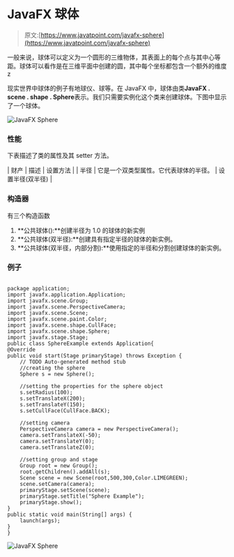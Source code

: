 # JavaFX 球体

> 原文:[https://www.javatpoint.com/javafx-sphere](https://www.javatpoint.com/javafx-sphere)

一般来说，球体可以定义为一个圆形的三维物体，其表面上的每个点与其中心等距。球体可以看作是在三维平面中创建的圆，其中每个坐标都包含一个额外的维度 z

现实世界中球体的例子有地球仪、球等。在 JavaFX 中，球体由类**JavaFX . scene . shape . Sphere**表示。我们只需要实例化这个类来创建球体。下图中显示了一个球体。

![JavaFX Sphere](../Images/dafaec31cd25f8d57463c08940191077.png)

### 性能

下表描述了类的属性及其 setter 方法。

| 财产 | 描述 | 设置方法 |
| 半径 | 它是一个双类型属性。它代表球体的半径。 | 设置半径(双半径) |

### 构造器

有三个构造函数

1.  **公共球体():**创建半径为 1.0 的球体的新实例
2.  **公共球体(双半径):**创建具有指定半径的球体的新实例。
3.  **公共球体(双半径，内部分割):**使用指定的半径和分割创建球体的新实例。

### 例子

```

package application;
import javafx.application.Application;
import javafx.scene.Group;
import javafx.scene.PerspectiveCamera;
import javafx.scene.Scene;
import javafx.scene.paint.Color;
import javafx.scene.shape.CullFace;
import javafx.scene.shape.Sphere;
import javafx.stage.Stage;
public class SphereExample extends Application{
@Override
public void start(Stage primaryStage) throws Exception {
	// TODO Auto-generated method stub
	//creating the sphere 
	Sphere s = new Sphere();

	//setting the properties for the sphere object
	s.setRadius(100);
	s.setTranslateX(200);
	s.setTranslateY(150);
	s.setCullFace(CullFace.BACK);

	//setting camera 
	PerspectiveCamera camera = new PerspectiveCamera();
	camera.setTranslateX(-50);
	camera.setTranslateY(0);
	camera.setTranslateZ(0);

	//setting group and stage 
	Group root = new Group();
	root.getChildren().addAll(s);
	Scene scene = new Scene(root,500,300,Color.LIMEGREEN);
	scene.setCamera(camera);
	primaryStage.setScene(scene);
	primaryStage.setTitle("Sphere Example");
	primaryStage.show();
}
public static void main(String[] args) {
	launch(args);
}
}

```

![JavaFX Sphere](../Images/6b7f004d76a29ccf79aabd436525c117.png)